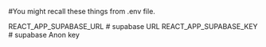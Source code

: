 

#You might recall these things from .env file. 

REACT_APP_SUPABASE_URL # supabase URL
REACT_APP_SUPABASE_KEY # supabase Anon key
